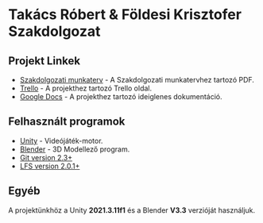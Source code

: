 # Takács Róbert & Földesi Krisztofer Szakdolgozat

## Projekt Linkek

- [Szakdolgozati munkaterv](https://drive.google.com/file/d/1cSrIWbedrnN9E6lEaK3Xa7kX7YoCxNa2/view?usp=sharing) - A Szakdolgozati munkatervhez tartozó PDF.
- [Trello](https://trello.com/b/GnXxR2jx/szakdolgozat) - A projekthez tartozó Trello oldal.
- [Google Docs](https://docs.google.com/document/d/1xWJLNvHGhnUALusKGDm76KblBq6vdTI1RlVIG3L2Ee4/edit) - A projekthez tartozó ideiglenes dokumentáció.

## Felhasznált programok
- [Unity](https://unity.com/) - Videójáték-motor.
- [Blender](https://www.blender.org/) - 3D Modellező program.
- [Git version 2.3+](https://gitforwindows.org/)
- [LFS version 2.0.1+](https://git-lfs.github.com/)


## Egyéb
A projektünkhöz a Unity __2021.3.11f1__ és a Blender __V3.3__ verzióját használjuk.

